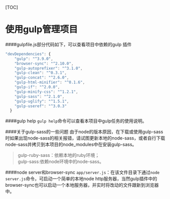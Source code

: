 [TOC]
# 使用gulp管理项目

####gulpfile.js部分代码如下，可以查看项目中依赖的gulp 插件
```javascript
"devDependencies": {
    "gulp": "^3.9.0",
    "browser-sync": "^2.10.0",
    "gulp-autoprefixer": "^3.1.0",
    "gulp-clean": "^0.3.1",
    "gulp-concat": "^2.6.0",
    "gulp-html-minifier": "^0.1.6",
    "gulp-if": "^2.0.0",
    "gulp-minify-css": "^1.2.1",
    "gulp-sass": "^2.1.0",
    "gulp-uglify": "^1.5.1",
    "gulp-useref": "^3.0.3"
  }
```

####gulp help
`gulp help`命令可以查看本项目中gulp任务的使用说明。

####关于gulp-sass的一些问题
由于node的版本原因，在下载或使用gulp-sass时如果出现node-sass的相关报错，请试图更新本地的node-sass，或者自行下载node-sass并拷贝到本项目的node_modules中在安装gulp-sass。

>gulp-ruby-sass：依赖本地的ruby环境；  
>gulp-sass:依赖node环境中的node-sass。

####node server和browser-sync
`app/server.js`：在该文件目录下通过`node server.js`命令，可启动一个简单的本地node http服务器，当然gulp插件中的browser-sync也可以启动一个本地服务器，并实时将改动的文件跟新到浏览器中。





